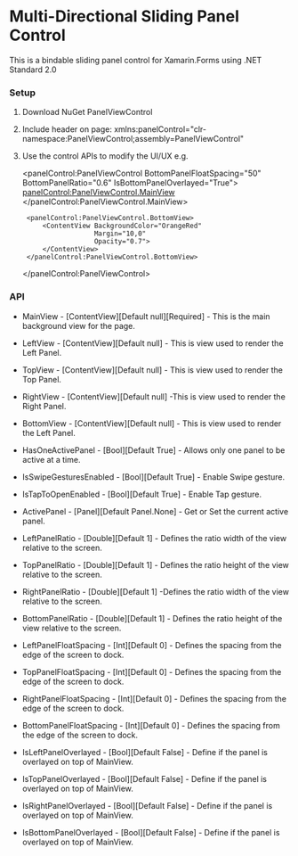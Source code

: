 # Multi-Directional Sliding Panel Control 

This is a bindable sliding panel control for Xamarin.Forms using .NET Standard 2.0

### Setup
1. Download NuGet PanelViewControl
2. Include header on page: xmlns:panelControl="clr-namespace:PanelViewControl;assembly=PanelViewControl"
3. Use the control APIs to modify the UI/UX
  e.g.  
  
      <panelControl:PanelViewControl BottomPanelFloatSpacing="50"
                                   BottomPanelRatio="0.6"
                                   IsBottomPanelOverlayed="True">
        <panelControl:PanelViewControl.MainView>
            <ContentView BackgroundColor="Black" />
        </panelControl:PanelViewControl.MainView>

        <panelControl:PanelViewControl.BottomView>
            <ContentView BackgroundColor="OrangeRed"
                         Margin="10,0"
                         Opacity="0.7">
            </ContentView>
        </panelControl:PanelViewControl.BottomView>
    </panelControl:PanelViewControl>
    
    
    

### API
* MainView - [ContentView][Default null][Required] -  This is the main background view for the page.
* LeftView - [ContentView][Default null] - This is view used to render the Left Panel.
* TopView - [ContentView][Default null] - This is view used to render the Top Panel.
* RightView - [ContentView][Default null] -This is view used to render the Right Panel.
* BottomView - [ContentView][Default null] - This is view used to render the Left Panel.

* HasOneActivePanel - [Bool][Default True] - Allows only one panel to be active at a time.
* IsSwipeGesturesEnabled - [Bool][Default True] - Enable Swipe gesture.
* IsTapToOpenEnabled - [Bool][Default True] - Enable Tap gesture.
* ActivePanel - [Panel][Default Panel.None] - Get or Set the current active panel. 

* LeftPanelRatio - [Double][Default 1] - Defines the ratio width of the view relative to the screen.
* TopPanelRatio - [Double][Default 1]  - Defines the ratio height of the view relative to the screen.
* RightPanelRatio - [Double][Default 1]  -Defines the ratio width of the view relative to the screen.
* BottomPanelRatio - [Double][Default 1] - Defines the ratio height of the view relative to the screen.

* LeftPanelFloatSpacing - [Int][Default 0]  - Defines the spacing from the edge of the screen to dock.
* TopPanelFloatSpacing - [Int][Default 0] - Defines the spacing from the edge of the screen to dock.
* RightPanelFloatSpacing - [Int][Default 0] - Defines the spacing from the edge of the screen to dock.
* BottomPanelFloatSpacing - [Int][Default 0] - Defines the spacing from the edge of the screen to dock.

* IsLeftPanelOverlayed - [Bool][Default False] - Define if the panel is overlayed on top of MainView.
* IsTopPanelOverlayed - [Bool][Default False] - Define if the panel is overlayed on top of MainView.
* IsRightPanelOverlayed - [Bool][Default False] - Define if the panel is overlayed on top of MainView.
* IsBottomPanelOverlayed - [Bool][Default False] - Define if the panel is overlayed on top of MainView.
